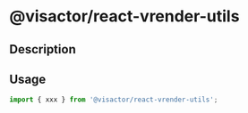# @visactor/react-vrender-utils

## Description

## Usage

```typescript
import { xxx } from '@visactor/react-vrender-utils';
```
